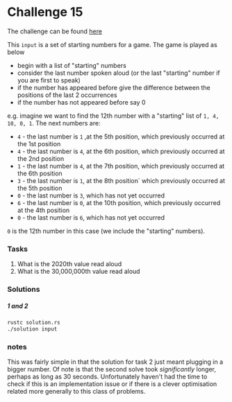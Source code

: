 # Challenge 15

The challenge can be found [here][1]

This `input` is a set of starting numbers for a game. The game is played as below
- begin with a list of "starting" numbers
- consider the last number spoken aloud (or the last "starting" number if you are first to speak)
- if the number has appeared before give the difference between the positions of the last 2 occurrences
- if the number has not appeared before say 0

e.g. imagine we want to find the 12th number with a "starting" list of `1, 4, 10, 0, 1`. The next numbers are:
- `4` - the last number is `1` ,at the 5th position, which previously occurred at the 1st position
- `4` - the last number is `4`, at the 6th position, which previously occurred at the 2nd position
- `1` - the last number is `4`, at the 7th position, which previously occurred at the 6th position
- `3` - the last number is `1`, at the 8th position` which previously occurred at the 5th position
- `0` - the last number is `3`, which has not yet occurred
- `6` - the last number is `0`, at the 10th position, which previously occurred at the 4th position
- `0` - the last number is `6`, which has not yet occurred

`0` is the 12th number in this case (we include the "starting" numbers).

### Tasks

1. What is the 2020th value read aloud
2. What is the 30,000,000th value read aloud

### Solutions

##### 1 and 2

```bash
rustc solution.rs
./solution input
```

### notes

This was fairly simple in that the solution for task 2 just meant plugging in a bigger number. Of note is that
the second solve took *significantly* longer, perhaps as long as 30 seconds. Unfortunately haven't had the time
to check if this is an implementation issue or if there is a clever optimisation related more generally to this
class of problems.

[1]: <https://adventofcode.com/2020/day/15> "Advent of Code day 15 challenge"
